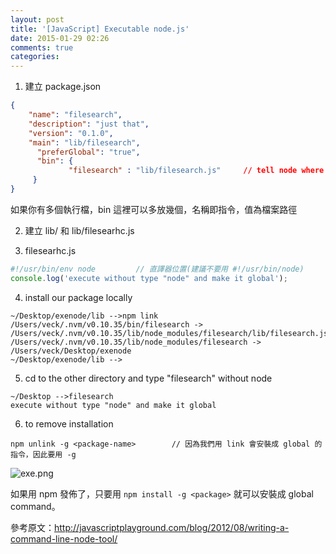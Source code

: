 ```yaml
---
layout: post
title: '[JavaScript] Executable node.js'
date: 2015-01-29 02:26
comments: true
categories: 
---
```


1. 建立 package.json
```json
{
    "name": "filesearch",
  	"description": "just that",
  	"version": "0.1.0",
  	"main": "lib/filesearch",	
	  "preferGlobal": "true",
	  "bin": {
             "filesearch" : "lib/filesearch.js"		// tell node where to execute 
     }
}
```
<!--more-->
如果你有多個執行檔，bin 這裡可以多放幾個，名稱即指令，值為檔案路徑

2. 建立 lib/ 和 lib/filesearhc.js

3. filesearhc.js
```javascript
#!/usr/bin/env node			// 直譯器位置(建議不要用 #!/usr/bin/node)
console.log('execute without type "node" and make it global');
```

4. install our package locally
```
~/Desktop/exenode/lib -->npm link
/Users/veck/.nvm/v0.10.35/bin/filesearch -> /Users/veck/.nvm/v0.10.35/lib/node_modules/filesearch/lib/filesearch.js
/Users/veck/.nvm/v0.10.35/lib/node_modules/filesearch -> /Users/veck/Desktop/exenode
~/Desktop/exenode/lib -->
```

5.  cd to the other directory and type "filesearch" without node
```
~/Desktop -->filesearch 
execute without type "node" and make it global
```

6. to remove installation
```
npm unlink -g <package-name>		// 因為我們用 link 會安裝成 global 的指令，因此要用 -g 
```
![exe.png](http://user-image.logdown.io/user/3330/blog/3407/post/252813/tzIIkqRWCO7XFlTe7Fw2_exe.png)


如果用 npm 發佈了，只要用 `npm install -g <package>` 就可以安裝成 global command。

參考原文：http://javascriptplayground.com/blog/2012/08/writing-a-command-line-node-tool/